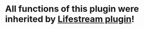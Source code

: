 # All functions of this plugin were inherited by [Lifestream plugin](https://github.com/NightmareXIV/Lifestream)!
